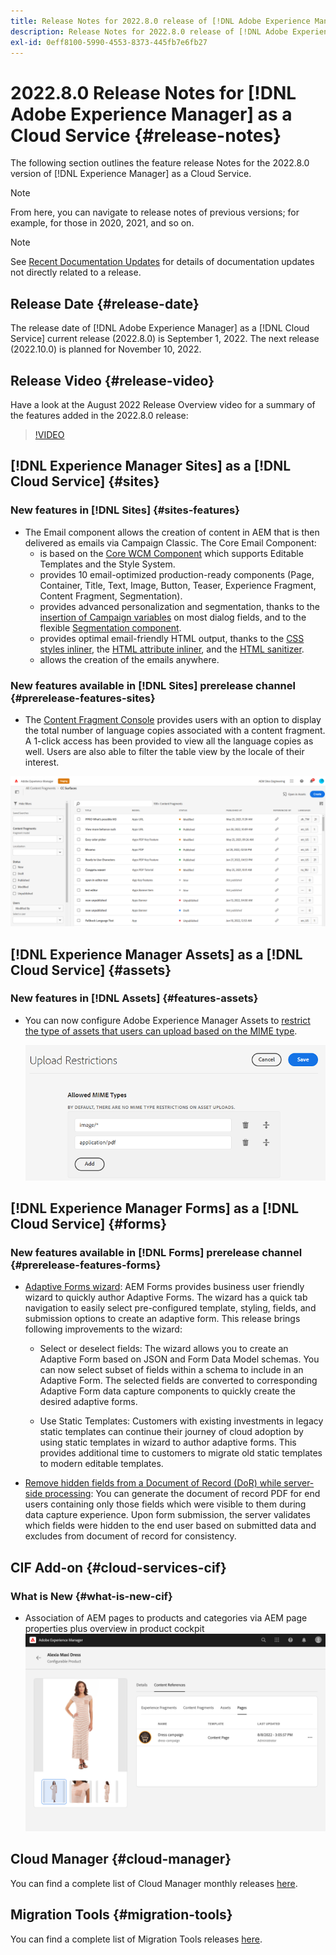 ```yaml
---
title: Release Notes for 2022.8.0 release of [!DNL Adobe Experience Manager] as a Cloud Service.
description: Release Notes for 2022.8.0 release of [!DNL Adobe Experience Manager] as a Cloud Service.
exl-id: 0eff8100-5990-4553-8373-445fb7e6fb27
---
```

# 2022.8.0 Release Notes for [!DNL Adobe Experience Manager] as a Cloud Service {#release-notes}

The following section outlines the feature release Notes for the 2022.8.0 version of [!DNL Experience Manager] as a Cloud Service.

>[!NOTE]
>
>From here, you can navigate to release notes of previous versions; for example, for those in 2020, 2021, and so on.

>[!NOTE]
>
>See [Recent Documentation Updates](https://experienceleague.adobe.com/docs/experience-manager-release-information/aem-release-updates/doc-updates/documentation-updates.html) for details of documentation updates not directly related to a release.

## Release Date {#release-date}

The release date of [!DNL Adobe Experience Manager] as a [!DNL Cloud Service] current release (2022.8.0) is September 1, 2022.
The next release (2022.10.0) is planned for November 10, 2022.

## Release Video {#release-video}

Have a look at the August 2022 Release Overview video for a summary of the features added in the 2022.8.0 release:

>[!VIDEO](https://video.tv.adobe.com/v/346608/?quality=12)

## [!DNL Experience Manager Sites] as a [!DNL Cloud Service] {#sites}

### New features in [!DNL Sites] {#sites-features}
 
* The Email component allows the creation of content in AEM that is then delivered as emails via Campaign Classic. The Core Email Component:
  * is based on the [Core WCM Component](https://github.com/adobe/aem-core-wcm-components) which supports Editable Templates and the Style System.
  * provides 10 email-optimized production-ready components (Page, Container, Title, Text, Image, Button, Teaser, Experience Fragment, Content Fragment, Segmentation).
  * provides advanced personalization and segmentation, thanks to the [insertion of Campaign variables](https://github.com/adobe/aem-core-email-components/wiki/RTE-Personalization) on most dialog fields, and to the flexible [Segmentation component](https://github.com/adobe/aem-core-email-components/wiki/Segmentation-component-(Technical-Documentation)).
  * provides optimal email-friendly HTML output, thanks to the [CSS styles inliner](https://github.com/adobe/aem-core-email-components/wiki/HTML-Inliner:-Technical-documentation), the [HTML attribute inliner](https://github.com/adobe/aem-core-email-components/wiki/HTML-Inliner:-Technical-documentation), and the [HTML sanitizer](https://github.com/adobe/aem-core-email-components/wiki/HTML-sanitizing:-Technical-documentation).
  * allows the creation of the emails anywhere.

### New features available in [!DNL Sites] prerelease channel {#prerelease-features-sites}

* The [Content Fragment Console](/help/sites-cloud/administering/content-fragments/managing.md#content-fragments-console) provides users with an option to display the total number of language copies associated with a content fragment. A 1-click access has been provided to view all the language copies as well. Users are also able to filter the table view by the locale of their interest. 

![Content Fragments Languages](/help/release-notes/assets/cfconsole-languages.png)

## [!DNL Experience Manager Assets] as a [!DNL Cloud Service] {#assets}

### New features in [!DNL Assets] {#features-assets}

* You can now configure Adobe Experience Manager Assets to [restrict the type of assets that users can upload based on the MIME type](/help/assets/configure-asset-upload-restrictions.md).

  ![Asset upload restrictions](/help/assets/assets/asset-upload-restrictions.png)

## [!DNL Experience Manager Forms] as a [!DNL Cloud Service] {#forms}

### New features available in [!DNL Forms] prerelease channel {#prerelease-features-forms}

* [Adaptive Forms wizard](/help/forms/creating-adaptive-form.md): AEM Forms provides business user friendly wizard to quickly author Adaptive Forms. The wizard has a quick tab navigation to easily select pre-configured template, styling, fields, and submission options to create an adaptive form. This release brings following improvements to the wizard:

  * Select or deselect fields: The wizard allows you to create an Adaptive Form based on JSON and Form Data Model schemas. You can now select subset of fields within a schema to include in an Adaptive Form. The selected fields are converted to corresponding Adaptive Form data capture components to quickly create the desired adaptive forms.

  * Use Static Templates: Customers with existing investments in legacy static templates can continue their journey of cloud adoption by using static templates in wizard to author adaptive forms. This provides additional time to customers to migrate old static templates to modern editable templates.

* [Remove hidden fields from a Document of Record (DoR) while server-side processing](/help/forms/generate-document-of-record-for-non-xfa-based-adaptive-forms.md): You can generate the document of record PDF for end users containing only those fields which were visible to them during data capture experience. Upon form submission, the server validates which fields were hidden to the end user based on submitted data and excludes from document of record for consistency.

## CIF Add-on {#cloud-services-cif}

### What is New {#what-is-new-cif}

* Association of AEM pages to products and categories via AEM page properties plus overview in product cockpit
 ![product cockpit page association](/help/assets/CIF/product_cockpit_page_association.png)

## Cloud Manager {#cloud-manager}

You can find a complete list of Cloud Manager monthly releases [here](/help/implementing/cloud-manager/release-notes/current.md).

## Migration Tools {#migration-tools}

You can find a complete list of Migration Tools releases [here](/help/journey-migration/release-notes/release-notes-migration-tools-current.md).
